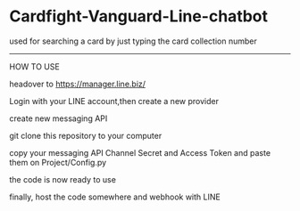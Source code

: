 # Cardfight-Vanguard-Line-chatbot
used for searching a card by just typing the card collection number
__________________________________________________________________
HOW TO USE

headover to https://manager.line.biz/

Login with your LINE account,then create a new provider

create new messaging API

git clone this repository to your computer

copy your messaging API Channel Secret and Access Token and paste them on Project/Config.py

the code is now ready to use

finally, host the code somewhere and webhook with LINE
